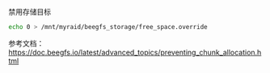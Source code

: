 禁用存储目标

```bash
echo 0 > /mnt/myraid/beegfs_storage/free_space.override
```

参考文档：<https://doc.beegfs.io/latest/advanced_topics/preventing_chunk_allocation.html>